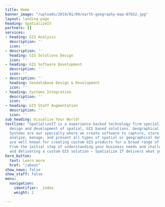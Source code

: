 ```yaml
---
title: Home
banner_image: "/uploads/2019/01/09/earth-geography-map-87652.jpg"
layout: landing-page
heading: SpatializeIt
partners: []
services:
- heading: GIS Analysis
  description: ''
  icon: ''
- description: ''
  heading: GIS Solutions Design
  icon: ''
- heading: GIS Software Development
  description: ''
  icon: ''
- description: ''
  heading: Geodatabase Design & Development
  icon: ''
- heading: Systems Integration
  description: ''
  icon: ''
- heading: GIS Staff Augmentation
  description: ''
  icon: ''
sub_heading: Visualize Your World!
textline: "SpatializeIT is a experience-backed technology firm specializing in leading-edge
  design and development of spatial, GIS based solutions. Geographical Information
  Systems are our specialty where we create software to capture, store, manipulate,
  analyze, manage, and present all types of spatial or geographical data.  \n  \nWe
  are well known for creating custom GIS products for a broad range of industries.
  From the initial step of understanding your business needs and challenges, to designing
  and delivering a custom GIS solution – Spatialize IT delivers what you need."
hero_button:
  text: Learn more
  href: "/about"
show_news: false
show_staff: false
menu:
  navigation:
    identifier: _index
    weight: 1

---
```

